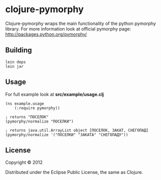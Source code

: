 # clojure-pymorphy

Clojure-pymorphy wraps the main functionality of the python pymorphy library.
For more information look at official pymorphy page: http://packages.python.org/pymorphy/

## Building

    lein deps
    lein jar

## Usage

For full example look at <b>src/example/usage.clj</b>

    (ns example.usage
        (:require pymorphy))

    ; returns "ПОСЕЛОК"
    (pymorphy/normalize "ПОСЕЛКИ")

    ; returns java.util.ArrayList object [ПОСЕЛОК, ЗАКАТ, СНЕГОПАД]
    (pymorphy/normalize '("ПОСЕЛКИ" "ЗАКАТА" "СНЕГОПАДУ"))

## License

Copyright © 2012

Distributed under the Eclipse Public License, the same as Clojure.
